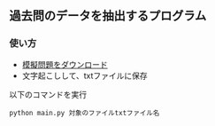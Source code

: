 ## 過去問のデータを抽出するプログラム

### 使い方
- [模擬問題をダウンロード](https://www3.jitec.ipa.go.jp/JitesCbt/html/openinfo/questions.html)
- 文字起こしして、txtファイルに保存

以下のコマンドを実行
```
python main.py 対象のファイルtxtファイル名
```

